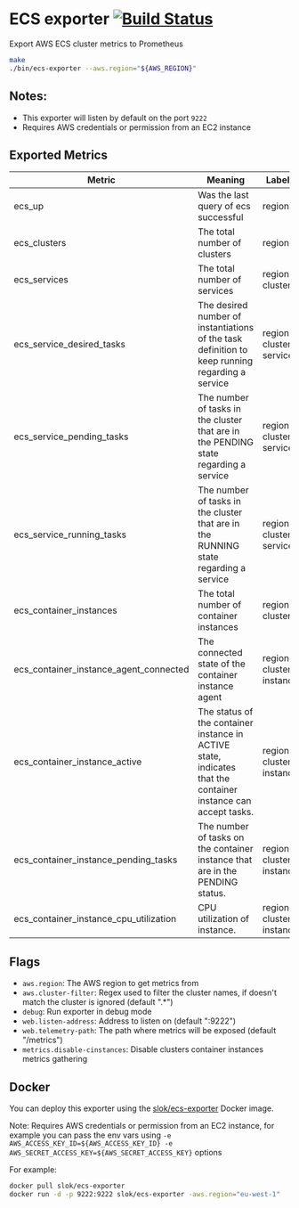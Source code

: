 # ECS exporter [![Build Status](https://travis-ci.org/slok/ecs-exporter.svg?branch=master)](https://travis-ci.org/slok/ecs-exporter)

Export AWS ECS cluster metrics to Prometheus

```bash
make
./bin/ecs-exporter --aws.region="${AWS_REGION}"
```

## Notes:

* This exporter will listen by default on the port `9222`
* Requires AWS credentials or permission from an EC2 instance


## Exported Metrics

| Metric | Meaning | Labels |
| ------ | ------- | ------ |
| ecs_up | Was the last query of ecs successful | region |
| ecs_clusters | The total number of clusters | region |
| ecs_services | The total number of services | region, cluster |
| ecs_service_desired_tasks | The desired number of instantiations of the task definition to keep running regarding a service | region, cluster, service |
| ecs_service_pending_tasks | The number of tasks in the cluster that are in the PENDING state regarding a service | region, cluster, service |
| ecs_service_running_tasks | The number of tasks in the cluster that are in the RUNNING state regarding a service | region, cluster, service |
| ecs_container_instances | The total number of container instances | region, cluster |
| ecs_container_instance_agent_connected | The connected state of the container instance agent | region, cluster, instance |
| ecs_container_instance_active | The status of the container instance in ACTIVE state, indicates that the container instance can accept tasks. | region, cluster, instance |
| ecs_container_instance_pending_tasks | The number of tasks on the container instance that are in the PENDING status. | region, cluster, instance |
| ecs_container_instance_cpu_utilization | CPU utilization of instance. | region, cluster, instance |

## Flags

* `aws.region`: The AWS region to get metrics from
* `aws.cluster-filter`: Regex used to filter the cluster names, if doesn't match the cluster is ignored (default ".*")
* `debug`: Run exporter in debug mode
* `web.listen-address`: Address to listen on (default ":9222")
* `web.telemetry-path`: The path where metrics will be exposed (default "/metrics")
* `metrics.disable-cinstances`: Disable clusters container instances metrics gathering

## Docker

You can deploy this exporter using the [slok/ecs-exporter](https://hub.docker.com/r/slok/ecs-exporter/) Docker image.

Note: Requires AWS credentials or permission from an EC2 instance, for example you can pass the env vars using `-e AWS_ACCESS_KEY_ID=${AWS_ACCESS_KEY_ID} -e AWS_SECRET_ACCESS_KEY=${AWS_SECRET_ACCESS_KEY}` options

For example:

```bash
docker pull slok/ecs-exporter
docker run -d -p 9222:9222 slok/ecs-exporter -aws.region="eu-west-1"
```
